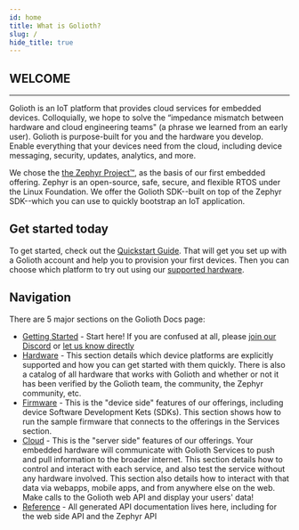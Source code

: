 ```yaml
---
id: home
title: What is Golioth?
slug: /
hide_title: true
---
```


## WELCOME

---

Golioth is an IoT platform that provides cloud services for embedded devices. Colloquially, we hope to solve the “impedance mismatch between hardware and cloud engineering teams" (a phrase we learned from an early user). Golioth is purpose-built for you and the hardware you develop. Enable everything that your devices need from the cloud, including device messaging, security, updates, analytics, and more.

We chose the [the Zephyr Project™](https://www.zephyrproject.org), as the basis of our first embedded offering. Zephyr is an open-source, safe, secure, and flexible RTOS under the Linux Foundation. We offer the Golioth SDK--built on top of the Zephyr SDK--which you can use to quickly bootstrap an IoT application.

## Get started today

To get started, check out the [Quickstart Guide](/getting-started/). That will get you set up with a Golioth account and help you to provision your first devices. Then you can choose which platform to try out using our [supported hardware](/hardware).

## Navigation

There are 5 major sections on the Golioth Docs page:

- [Getting Started](/getting-started) - Start here! If you are confused at all, please [join our Discord](https://golioth.io/discord) or [let us know directly](mailto:devrel@golioth.io)
- [Hardware](/hardware) - This section details which device platforms are explicitly supported and how you can get started with them quickly. There is also a catalog of all hardware that works with Golioth and whether or not it has been verified by the Golioth team, the community, the Zephyr community, etc.
- [Firmware](/firmware) - This is the "device side" features of our offerings, including device Software Development Kets (SDKs). This section shows how to run the sample firmware that connects to the offerings in the Services section.
- [Cloud](/device-management) - This is the "server side" features of our offerings. Your embedded hardware will communicate with Golioth Services to push and pull information to the broader internet. This section details how to control and interact with each service, and also test the service without any hardware involved. This section also details how to interact with that data via webapps, mobile apps, and from anywhere else on the web. Make calls to the Golioth web API and display your users' data!
- [Reference](/reference) - All generated API documentation lives here, including for the web side API and the Zephyr API
